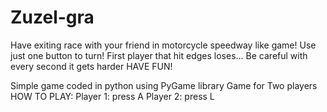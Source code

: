 # Zuzel-gra
Have exiting race with your friend in motorcycle speedway like game!
Use just one button to turn!
First player that hit edges loses...
Be careful with every second it gets harder
HAVE FUN!

Simple game coded in python using PyGame library
Game for Two players
HOW TO PLAY:
Player 1: press A 
Player 2: press L
